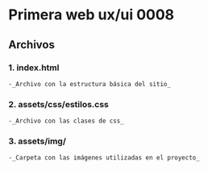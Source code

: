 # Primera web ux/ui 0008

## Archivos

### 1. index.html
    -_Archivo con la estructura básica del sitio_

### 2. assets/css/estilos.css
    -_Archivo con las clases de css_

### 3. assets/img/
    -_Carpeta con las imágenes utilizadas en el proyecto_
